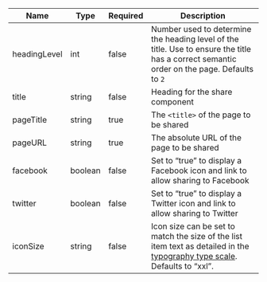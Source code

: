 | Name         | Type    | Required | Description                                                                                                                                                      |
| ------------ | ------- | -------- | ---------------------------------------------------------------------------------------------------------------------------------------------------------------- |
| headingLevel | int     | false    | Number used to determine the heading level of the title. Use to ensure the title has a correct semantic order on the page. Defaults to `2`                       |
| title        | string  | false    | Heading for the share component                                                                                                                                  |
| pageTitle    | string  | true     | The `<title>` of the page to be shared                                                                                                                           |
| pageURL      | string  | true     | The absolute URL of the page to be shared                                                                                                                        |
| facebook     | boolean | false    | Set to “true” to display a Facebook icon and link to allow sharing to Facebook                                                                                   |
| twitter      | boolean | false    | Set to “true” to display a Twitter icon and link to allow sharing to Twitter                                                                                     |
| iconSize     | string  | false    | Icon size can be set to match the size of the list item text as detailed in the [typography type scale](/foundations/typography/#type-scale). Defaults to “xxl”. |
